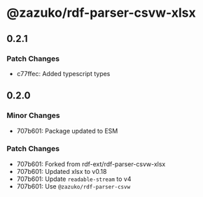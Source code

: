 # @zazuko/rdf-parser-csvw-xlsx

## 0.2.1

### Patch Changes

- c77ffec: Added typescript types

## 0.2.0

### Minor Changes

- 707b601: Package updated to ESM

### Patch Changes

- 707b601: Forked from rdf-ext/rdf-parser-csvw-xlsx
- 707b601: Updated xlsx to v0.18
- 707b601: Update `readable-stream` to v4
- 707b601: Use `@zazuko/rdf-parser-csvw`
